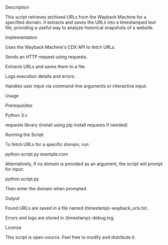 Description

This script retrieves archived URLs from the Wayback Machine for a specified domain. It extracts and saves the URLs into a timestamped text file, providing a useful way to analyze historical snapshots of a website.

Implementation

Uses the Wayback Machine's CDX API to fetch URLs.

Sends an HTTP request using requests.

Extracts URLs and saves them to a file.

Logs execution details and errors.

Handles user input via command-line arguments or interactive input.

Usage

Prerequisites

Python 3.x

requests library (install using pip install requests if needed)

Running the Script

To fetch URLs for a specific domain, run:

python script.py example.com

Alternatively, if no domain is provided as an argument, the script will prompt for input:

python script.py

Then enter the domain when prompted.

Output

Found URLs are saved in a file named {timestamp}-wayback_urls.txt.

Errors and logs are stored in {timestamp}-debug.log.

License

This script is open-source. Feel free to modify and distribute it.

